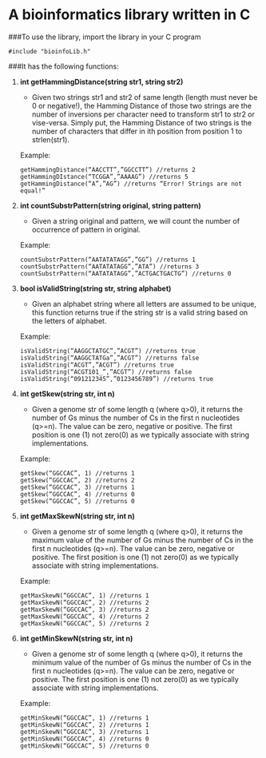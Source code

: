 
A bioinformatics library written in C
===

###To use the library, import the library in your C program
```
#include "bioinfoLib.h"
```

###It has the following functions: 

1. **int getHammingDistance(string str1, string str2)**
	* <p>Given two strings str1 and str2 of same length (length must never be 0 or negative!), the Hamming Distance of those two strings are the number of inversions per character need to transform str1 to str2 or vise-versa. Simply put, the Hamming Distance of two strings is the number of characters that differ in ith position from position 1 to strlen(str1).</p>
  
	Example:
	```
	getHammingDistance(“AACCTT”,”GGCCTT”) //returns 2
	getHammingDIstance(“TCGGA”,”AAAAG”) //returns 5
	getHammingDistance(“A”,”AG”) //returns “Error! Strings are not equal!”
	```
 
2. **int countSubstrPattern(string original, string pattern)**
	* <p>Given a string original and pattern, we will count the number of occurrence of pattern in original.</p>
  
	Example:
	```
	countSubstrPattern(“AATATATAGG”,”GG”) //returns 1
	countSubstrPattern(“AATATATAGG”,”ATA”) //returns 3
	countSubstrPattern(“AATATATAGG”,”ACTGACTGACTG”) //returns 0
	```

3. **bool isValidString(string str, string alphabet)**
	* <p>Given an alphabet string where all letters are assumed to be unique, this function returns true if the string str is a valid string based on the letters of alphabet.</p>
  
	Example:
	```
	isValidString(“AAGGCTATGC”,”ACGT”) //returns true
	isValidString(“AAGGCTATGa”,”ACGT”) //returns false
	isValidString(“ACGT”,”ACGT”) //returns true
	isValidString(“ACGT101_”,”ACGT”) //returns false
	isValidString(“091212345”,”0123456789”) //returns true
	```

4. **int getSkew(string str, int n)**
	* <p>Given a genome str of some length q (where q>0), it returns the number of Gs minus the number of Cs in the first n nucleotides (q>=n). The value can be zero, negative or positive. The first position is one (1) not zero(0) as we typically associate with string implementations.</p>
  
	Example:
	```
	getSkew(“GGCCAC”, 1) //returns 1
	getSkew(“GGCCAC”, 2) //returns 2
	getSkew(“GGCCAC”, 3) //returns 1
	getSkew(“GGCCAC”, 4) //returns 0
	getSkew(“GGCCAC”, 5) //returns 0
	```

5. **int getMaxSkewN(string str, int n)**
	* <p>Given a genome str of some length q (where q>0), it returns the maximum value of the number of Gs minus the number of Cs in the first n nucleotides (q>=n). The value can be zero, negative or positive. The first position is one (1) not zero(0) as we typically associate with string implementations.</p>

	Example:
	```
	getMaxSkewN(“GGCCAC”, 1) //returns 1
	getMaxSkewN(“GGCCAC”, 2) //returns 2
	getMaxSkewN(“GGCCAC”, 3) //returns 2
	getMaxSkewN(“GGCCAC”, 4) //returns 2
	getMaxSkewN(“GGCCAC”, 5) //returns 2
	```

6. **int getMinSkewN(string str, int n)**
	* <p>Given a genome str of some length q (where q>0), it returns the minimum value of the number of Gs minus the number of Cs in the first n nucleotides (q>=n). The value can be zero, negative or positive. The first position is one (1) not zero(0) as we typically associate with string implementations.</p>

	Example:
	```
	getMinSkewN(“GGCCAC”, 1) //returns 1
	getMinSkewN(“GGCCAC”, 2) //returns 1
	getMinSkewN(“GGCCAC”, 3) //returns 1
	getMinSkewN(“GGCCAC”, 4) //returns 0
	getMinSkewN(“GGCCAC”, 5) //returns 0
	```
